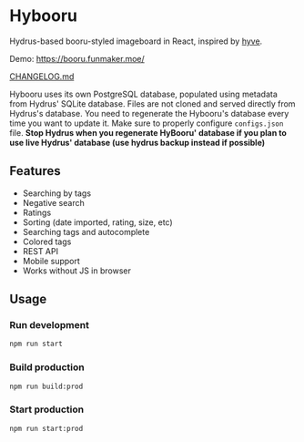 # Hybooru

Hydrus-based booru-styled imageboard in React, inspired by [hyve](https://github.com/imtbl/hyve).

Demo: https://booru.funmaker.moe/

[CHANGELOG.md](CHANGELOG.md)

Hybooru uses its own PostgreSQL database, populated using metadata from Hydrus' SQLite
database. Files are not cloned and served directly from Hydrus's database. You need to
regenerate the Hybooru's database every time you want to update it. Make sure to
properly configure `configs.json` file. **Stop Hydrus when you regenerate HyBooru'
database if you plan to use live Hydrus' database (use hydrus backup instead if
possible)**

## Features

- Searching by tags
- Negative search
- Ratings
- Sorting (date imported, rating, size, etc)
- Searching tags and autocomplete
- Colored tags
- REST API
- Mobile support
- Works without JS in browser

## Usage

### Run development

```bash
npm run start
```

### Build production

```bash
npm run build:prod
```

### Start production

```bash
npm run start:prod
```
